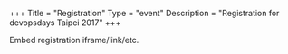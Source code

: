+++
Title = "Registration"
Type = "event"
Description = "Registration for devopsdays Taipei 2017"
+++

<div style="width:100%; text-align:left;">

Embed registration iframe/link/etc.
</div></div>
</div>
